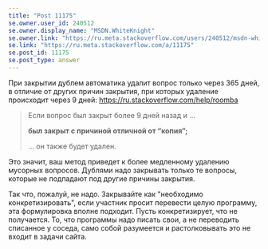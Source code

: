 ```yaml
---
title: "Post 11175"
se.owner.user_id: 240512
se.owner.display_name: "MSDN.WhiteKnight"
se.owner.link: "https://ru.meta.stackoverflow.com/users/240512/msdn-whiteknight"
se.link: "https://ru.meta.stackoverflow.com/a/11175"
se.post_id: 11175
se.post_type: answer
---
```

<p>При закрытии дублем автоматика удалит вопрос только через 365 дней, в отличие от других причин закрытия, при которых удаление происходит через 9 дней: <a href="https://ru.stackoverflow.com/help/roomba">https://ru.stackoverflow.com/help/roomba</a></p>
<blockquote>
<p>Если вопрос был закрыт более 9 дней назад и ...</p>
<p><strong>был закрыт с причиной отличной от “копия”;</strong></p>
<p>... он также будет удален.</p>
</blockquote>
<p>Это значит, ваш метод приведет к более медленному удалению мусорных вопросов. Дублями надо закрывать только те вопросы, которые не подпадают под другие причины закрытия.</p>
<p>Так что, пожалуй, не надо. Закрывайте как &quot;необходимо конкретизировать&quot;, если участник просит перевести целую программу, эта формулировка вполне подходит. Пусть конкретизирует, что не получается. То, что программы надо писать свои, а не переводить списанное у соседа, само собой разумеется и растолковывать это не входит в задачи сайта.</p>
